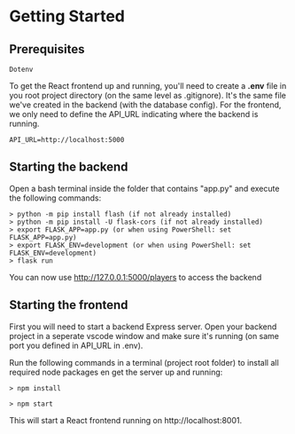 # Getting Started

## **Prerequisites**

`Dotenv`

To get the React frontend up and running, you'll need to create a **.env** file in you root project directory (on the same level as .gitignore). It's the same file we've created in the backend (with the database config). For the frontend, we only need to define the API_URL indicating where the backend is running.

```
API_URL=http://localhost:5000
```

## **Starting the backend**

Open a bash terminal inside the folder that contains "app.py" and execute the following commands:

```
> python -m pip install flash (if not already installed)
> python -m pip install -U flask-cors (if not already installed)
> export FLASK_APP=app.py (or when using PowerShell: set FLASK_APP=app.py)
> export FLASK_ENV=development (or when using PowerShell: set FLASK_ENV=development)
> flask run
```

You can now use http://127.0.0.1:5000/players to access the backend

## **Starting the frontend**

First you will need to start a backend Express server. Open your backend project in a seperate vscode window and make sure it's running (on same port you defined in API_URL in .env).

Run the following commands in a terminal (project root folder) to install all required node packages en get the server up and running:

```
> npm install

> npm start
```

This will start a React frontend running on http://localhost:8001.

